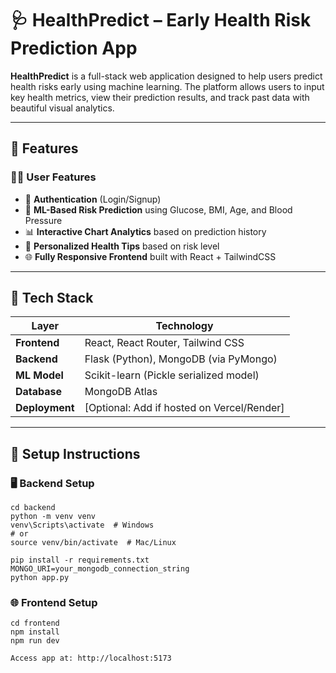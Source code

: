 # 🩺 HealthPredict – Early Health Risk Prediction App

**HealthPredict** is a full-stack web application designed to help users predict health risks early using machine learning. The platform allows users to input key health metrics, view their prediction results, and track past data with beautiful visual analytics.

---

## 🚀 Features

### 👨‍⚕️ User Features
- 🔐 **Authentication** (Login/Signup)
- 🧠 **ML-Based Risk Prediction** using Glucose, BMI, Age, and Blood Pressure
- 📊 **Interactive Chart Analytics** based on prediction history
- 📝 **Personalized Health Tips** based on risk level
- 🌐 **Fully Responsive Frontend** built with React + TailwindCSS

---

## 🧩 Tech Stack

| Layer        | Technology                 |
| ------------ | -------------------------- |
| **Frontend** | React, React Router, Tailwind CSS |
| **Backend**  | Flask (Python), MongoDB (via PyMongo) |
| **ML Model** | Scikit-learn (Pickle serialized model) |
| **Database** | MongoDB Atlas |
| **Deployment** | [Optional: Add if hosted on Vercel/Render] |

---

## 🧪 Setup Instructions

### 🖥️ Backend Setup

```
cd backend
python -m venv venv
venv\Scripts\activate  # Windows
# or
source venv/bin/activate  # Mac/Linux

pip install -r requirements.txt
MONGO_URI=your_mongodb_connection_string
python app.py
```

### 🌐 Frontend Setup
```
cd frontend
npm install
npm run dev

Access app at: http://localhost:5173

```
